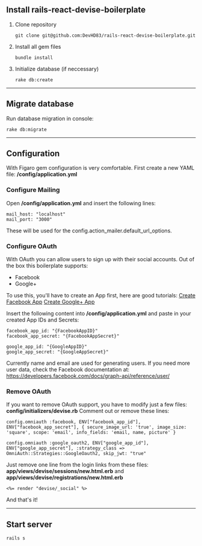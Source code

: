 ## Install rails-react-devise-boilerplate

1. Clone repository

    ```
    git clone git@github.com:DevHD83/rails-react-devise-boilerplate.git
    ```

2. Install all gem files

    ```
    bundle install
    ```

3. Initialize database (if neccessary)

    ```
    rake db:create
    ```

---

## Migrate database

Run database migration in console:
```
rake db:migrate
```

---

## Configuration

With Figaro gem configuration is very comfortable.
First create a new YAML file: **/config/application.yml**

### Configure Mailing

Open **/config/application.yml** and insert the following lines:
```
mail_host: "localhost"
mail_port: "3000"
```
These will be used for the config.action_mailer.default_url_options.

### Configure OAuth

With OAuth you can allow users to sign up with their social accounts.
Out of the box this boilerplate supports:
- Facebook
- Google+

To use this, you'll have to create an App first, here are good tutorials:
[Create Facebook App](https://developers.facebook.com/docs/apps/register#create-app)
[Create Google+ App](http://wpweb.co.in/documents/social-network-integration/google/)

Insert the following content into **/config/application.yml** and paste in your created App IDs and Secrets:
```
facebook_app_id: "{FacebookAppID}"
facebook_app_secret: "{FacebookAppSecret}"

google_app_id: "{GoogleAppID}"
google_app_secret: "{GoogleAppSecret}"
```

Currently name and email are used for generating users.
If you need more user data, check the Facebook documentation at:  https://developers.facebook.com/docs/graph-api/reference/user/

### Remove OAuth

If you want to remove OAuth support, you have to modify just a few files:
**config/initializers/devise.rb**
Comment out or remove these lines:
```
config.omniauth :facebook, ENV["facebook_app_id"], ENV["facebook_app_secret"], { secure_image_url: 'true', image_size: 'square', scope: 'email', info_fields: 'email, name, picture' }

config.omniauth :google_oauth2, ENV["google_app_id"], ENV["google_app_secret"], :strategy_class => OmniAuth::Strategies::GoogleOauth2, skip_jwt: "true"
```

Just remove one line from the login links from these files: **app/views/devise/sessions/new.html.erb** and **app/views/devise/registrations/new.html.erb**
```
<%= render "devise/_social" %>
```

And that's it!

---

## Start server
```
rails s
```
